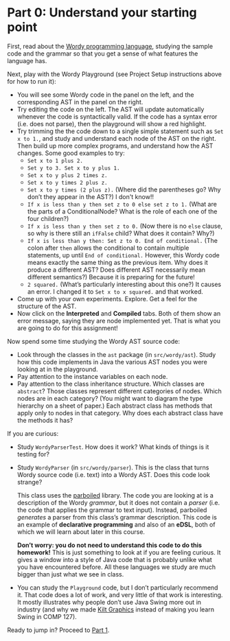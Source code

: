 # Part 0: Understand your starting point

First, read about the [Wordy programming language](wordy.md), studying the sample code and the grammar so that you get a sense of what features the language has.

Next, play with the Wordy Playground (see Project Setup instructions above for how to run it):

- You will see some Wordy code in the panel on the left, and the corresponding AST in the panel on the right.
- Try editing the code on the left. The AST will update automatically whenever the code is syntactically valid. If the code has a syntax error (i.e. does not parse), then the playground will show a red highlight.
- Try trimming the the code down to a single simple statement such as `Set x to 1.`, and study and understand each node of the AST on the right. Then build up more complex programs, and understand how the AST changes. Some good examples to try:
  - `Set x to 1 plus 2.`
  - `Set y to 3. Set x to y plus 1.`
  - `Set x to y plus 2 times z.`
  - `Set x to y times 2 plus z.`
  - `Set x to y times (2 plus z).` (Where did the parentheses go? Why don’t they appear in the AST?) I don't know!!
  - `If x is less than y then set z to 0 else set z to 1.` (What are the parts of a ConditionalNode? What is the role of each one of the four children?)
  - `If x is less than y then set z to 0.` (Now there is no `else` clause, so why is there still an `ifFalse` child? What does it contain? Why?)
  - `If x is less than y then: Set z to 0. End of conditional.` (The colon after `then` allows the conditional to contain multiple statements, up until `End of conditional.` However, this Wordy code means exactly the same thing as the previous item. Why does it produce a different AST? Does different AST necessarily mean different semantics?) Because it is preparing for the future!
  - `2 squared.` (What’s particularly interesting about this one?) It causes an error. I changed it to `Set x to x squared.` and that worked.
- Come up with your own experiments. Explore. Get a feel for the structure of the AST.
- Now click on the **Interpreted** and **Compiled** tabs. Both of them show an error message, saying they are node implemented yet. That is what you are going to do for this assignment!

Now spend some time studying the Wordy AST source code:

- Look through the classes in the `ast` package (in `src/wordy/ast`). Study how this code implements in Java the various AST nodes you were looking at in the playground.
- Pay attention to the instance variables on each node.
- Pay attention to the class inheritance structure. Which classes are `abstract`? Those classes represent different categories of nodes. Which nodes are in each category? (You might want to diagram the type hierarchy on a sheet of paper.) Each abstract class has methods that apply only to nodes in that category. Why does each abstract class have the methods it has?

If you are curious:

- Study `WordyParserTest`. How does it work? What kinds of things is it testing for?
- Study `WordyParser` (in `src/wordy/parser`). This is the class that turns Wordy source code (i.e. text) into a Wordy AST. Does this code look strange?

  This class uses the [parboiled](https://github.com/sirthias/parboiled/wiki) library. The code you are looking at is a description of the Wordy _grammar_, but it does not contain a _parser_ (i.e. the code that applies the grammar to text input). Instead, parboiled _generates_ a parser from this class’s grammar description. This code is an example of **declarative programming** and also of an **eDSL**, both of which we will learn about later in this course.

  **Don’t worry: you do not need to understand this code to do this homework!** This is just something to look at if you are feeling curious. It gives a window into a style of Java code that is probably unlike what you have encountered before. All these languages we study are much bigger than just what we see in class.
- You can study the `Playground` code, but I don’t particularly recommend it. That code does a lot of work, and very little of that work is interesting. It mostly illustrates why people don’t use Java Swing more out in industry (and why we made [Kilt Graphics](https://github.com/mac-comp127/kilt-graphics) instead of making you learn Swing in COMP 127).

Ready to jump in? Proceed to [Part 1](1-interpreter.md).
